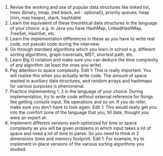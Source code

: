 1. Revise the working and use  of popular data structures like linked list, trees (binary, treap, (red  black, avl : optional)), priority queues, heap (min, max heaps), stack,  hashtable
2. Learn the equivalent of these theoretical data structures in the language of your choice. e.g. in Java you have HashMap, LinkedHashMap, TreeSet, HashSet, etc.
3. Learn the implementation differences in these as you have to write real code, not pseudo code during the interview.
4. Go through standard algorithms which you learn in school e.g. different sorting algorithms, graph traversals, MST, shortest path, etc.
5. Learn Big O notation and make sure you can deduce the time complexity of any algorithm (at least the ones you write)
6. Pay attention to space complexity. Edit 1: This is really important. You will realize this when you actually write code. The amount of space wasted in auxiliary data structures, and random arrays and hashmaps for various purposes is phenomenal.
7. Practice implementing 1, 2 in the language of your choice. During implementation, try to write code without external reference for things like getting console input, file operations and so on. If you do refer, make sure you don't have to look again. Edit 1: This would really get you into the comfort zone of the language that you, till date, thought you were an expert at.
8. Implement different versions each optimized for time or space complexity as you will be given problems in which input takes a lot of space and need a lot of time to parse. So you need to think in 2 dimensions (time and memory footprint. Edit 1: For example, try to implement in-place versions of the various sorting algorithms you studied.
